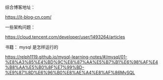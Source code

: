 综合博客地址：

https://it-blog-cn.com/


一些架构问题：

https://cloud.tencent.com/developer/user/1493264/articles




书籍：
mysql 是怎样运行的

https://relph1119.github.io/mysql-learning-notes/#/mysql/01-%E8%A3%85%E4%BD%9C%E8%87%AA%E5%B7%B1%E6%98%AF%E4%B8%AA%E5%B0%8F%E7%99%BD-%E9%87%8D%E6%96%B0%E8%AE%A4%E8%AF%86MySQL